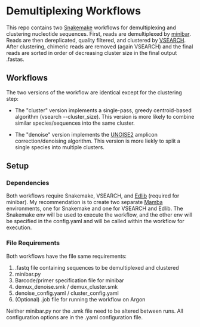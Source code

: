 # Demultiplexing Workflows
This repo contains two [Snakemake](https://snakemake.readthedocs.io/en/stable/index.html) workflows for demultiplexing and clustering nucleotide sequences.
First, reads are demultiplexed by [minibar](https://github.com/calacademy-research/minibar/blob/master/minibar.py).
Reads are then dereplicated, quality filtered, and clustered by [VSEARCH](https://github.com/torognes/vsearch).
After clustering, chimeric reads are removed (again VSEARCH) and the final reads are sorted in order of decreasing cluster size in the final output .fastas.

## Workflows 
The two versions of the workflow are identical except for the clustering step:
* The "cluster" version implements a single-pass, greedy centroid-based algorithm (vsearch --cluster_size). This version is more likely to combine similar species/sequences into the same cluster.

* The "denoise" version implements the [UNOISE2](https://drive5.com/usearch/manual/unoise_algo.html) amplicon correction/denoising algorithm. This version is more liekly to split a single species into multiple clusters.

## Setup
### Dependencies
Both workflows require Snakemake, VSEARCH, and [Edlib](https://github.com/Martinsos/edlib) (required for minibar).
My recommendation is to create two separate [Mamba](https://mamba.readthedocs.io/en/latest/index.html) environments, one for Snakemake and one for VSEARCH and Edlib.
The Snakemake env will be used to execute the workflow, and the other env will be specified in the config.yaml and will be called within the workflow for execution.

### File Requirements
Both workflows have the file same requirements:
  1. .fastq file containing sequences to be demultiplexed and clustered
  2. minibar.py
  3. Barcode/primer specification file for minibar
  4. demux_denoise.smk / demux_cluster.smk
  5. denoise_config.yaml / cluster_config.yaml
  6. (Optional) .job file for running the workflow on Argon

Neither minibar.py nor the .smk file need to be altered between runs. 
All configuration options are in the .yaml configuration file.
